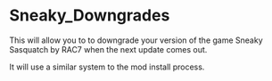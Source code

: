 # Sneaky_Downgrades
This will allow you to to downgrade your version of the game Sneaky Sasquatch by RAC7 when the next update comes out.

It will use a similar system to the mod install process.
